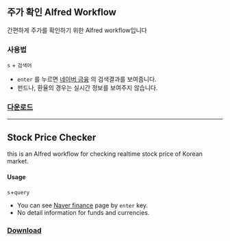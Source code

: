## 주가 확인 Alfred Workflow

간편하게 주가를 확인하기 위한 Alfred workflow입니다

### 사용법

`s` + `검색어`

- `enter` 를 누르면 [네이버 금융](http://finance.naver.com/) 의 검색결과를 보여줍니다.
- 펀드나, 환율의 경우는 실시간 정보를 보여주지 않습니다.


### [다운로드](https://github.com/sungminoh/alfred-workflow-stockprice/releases/tag/1.0)

-------------

## Stock Price Checker

this is an Alfred workflow for checking realtime stock price of Korean market.

#### Usage

`s`+`query`

- You can see [Naver finance](http://finance.naver.com/) page by `enter` key.
- No detail information for funds and currencies.


### [Download](https://github.com/sungminoh/alfred-workflow-stockprice/releases/tag/1.0)

